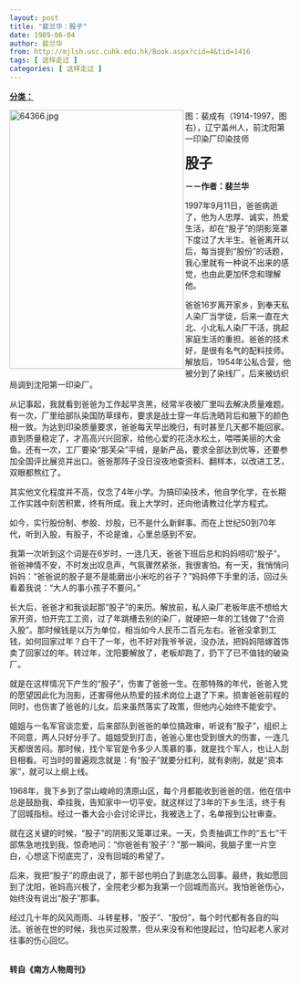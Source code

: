 ```yaml
---
layout: post
title: "裴兰华：股子"
date: 1989-06-04
author: 裴兰华
from: http://mjlsh.usc.cuhk.edu.hk/Book.aspx?cid=4&tid=1416
tags: [ 这样走过 ]
categories: [ 这样走过 ]
---
```


<div style="margin: 15px 10px 10px 0px;">
 <div>
  <span id="ctl00_ContentPlaceHolder1_chapter1_SubjectLabel" style="font-weight:bold;text-decoration:underline;">
   分类：
  </span>
 </div>
 <p>
  <img align="left" alt="64366.jpg" border="0" height="454" src="http://mjlsh.usc.cuhk.edu.hk/medias/contents/1416/64366.jpg" width="305"/>
 </p>
 <p>
 </p>
 <p>
  图：裴成有（1914-1997，图右），辽宁盖州人，前沈阳第一印染厂印染技师
 </p>
 <p>
 </p>
 <p>
 </p>
 <p>
  <strong>
   <font size="5">
    股子
   </font>
  </strong>
 </p>
 <p>
  <strong>
   －－作者：裴兰华
  </strong>
 </p>
 <p>
  1997年9月11日，爸爸病逝了，他为人忠厚、诚实，热爱生活，却在“股子”的阴影笼罩下度过了大半生。爸爸离开以后，每当提到“股份”的话题，我心里就有一种说不出来的感觉，也由此更加怀念和理解他。
 </p>
 <p>
  爸爸16岁离开家乡，到奉天私人染厂当学徒，后来一直在大北、小北私人染厂干活，挑起家庭生活的重担。爸爸的技术好，是很有名气的配料技师。解放后，1954年公私合营，他被分到了染线厂，后来被纺织局调到沈阳第一印染厂。
 </p>
 <p>
  从记事起，我就看到爸爸为工作起早贪黑，经常半夜被厂里叫去解决质量难题。有一次，厂里给部队染国防草绿布，要求是战士穿一年后洗晒背后和腋下的颜色相一致。为达到印染质量要求，爸爸每天早出晚归，有时甚至几天都不能回家。直到质量稳定了，才高高兴兴回家，给他心爱的花浇水松土，喂喂美丽的大金鱼。还有一次，工厂要染“那芙朵”平绒，是新产品，要求全部达到优等，还要参加全国评比展览并出口。爸爸那阵子没日没夜地查资料、翻样本，以改进工艺，双眼都熬红了。
 </p>
 <p>
  其实他文化程度并不高，仅念了4年小学。为搞印染技术，他自学化学，在长期工作实践中刻苦积累，终有所成。我上大学时，还向他请教过化学方程式。
 </p>
 <p>
  如今，实行股份制、参股、炒股，已不是什么新鲜事。而在上世纪50到70年代，听到入股，有股子，不论是谁，心里总感到不安。
 </p>
 <p>
  我第一次听到这个词是在6岁时，一连几天，爸爸下班后总和妈妈唠叨“股子”。爸爸神情不安，不时发出叹息声，气氛骤然紧张，我很害怕。有一天，我悄悄问妈妈：“爸爸说的股子是不是能磨出小米吃的谷子？”妈妈停下手里的活，回过头看着我说：“大人的事小孩子不要问。”
 </p>
 <p>
  长大后，爸爸才和我谈起那“股子”的来历。解放前，私人染厂老板年底不想给大家开资，怕开完工工资，过了年跳槽去别的染厂，就硬把一年的工钱做了“合资入股”。那时候钱是以万为单位，相当如今人民币二百元左右。爸爸没拿到工钱，如何回家过年？白干了一年，也不好对我爷爷说，没办法，把妈妈陪嫁首饰卖了回家过的年。转过年，沈阳要解放了，老板却跑了，扔下了已不值钱的破染厂。
 </p>
 <p>
  就是在这样情况下产生的“股子”，伤害了爸爸一生。在那特殊的年代，爸爸入党的愿望因此化为泡影，还害得他从热爱的技术岗位上退了下来。损害爸爸前程的同时，也伤害了爸爸的儿女。后来虽然落实了政策，但他内心始终不能安宁。
 </p>
 <p>
  姐姐与一名军官谈恋爱，后来部队到爸爸的单位搞政审，听说有“股子”，组织上不同意，两人只好分手了。姐姐受到打击，爸爸心里也受到很大的伤害，一连几天都很苦闷。那时候，找个军官是令多少人羡慕的事，就是找个军人，也让人刮目相看。可当时的普遍观念就是：有“股子”就要分红利，就有剥削，就是“资本家”，就可以上纲上线。
 </p>
 <p>
  1968年，我下乡到了崇山峻岭的清原山区，每个月都能收到爸爸的信，他在信中总是鼓励我、牵挂我，告知家中一切平安。就这样过了3年的下乡生活，终于有了回城指标。经过一番大会小会讨论评比，我被选上了，名单报到公社审查。
 </p>
 <p>
  就在这关键的时候，“股子”的阴影又笼罩过来。一天，负责抽调工作的“五七”干部焦急地找到我，惊奇地问：“你爸爸有‘股子’？”那一瞬间，我脑子里一片空白，心想这下彻底完了，没有回城的希望了。
 </p>
 <p>
  后来，我把“股子”的原由说了，那干部也明白了到底怎么回事。最终，我如愿回到了沈阳，爸妈高兴极了，全院老少都为我第一个回城而高兴。我怕爸爸伤心，始终没有说出“股子”那事。
 </p>
 <p>
  经过几十年的风风雨雨、斗转星移，“股子”、“股份”，每个时代都有各自的叫法。爸爸在世的时候，我也买过股票，但从来没有和他提起过，怕勾起老人家对往事的伤心回忆。
 </p>
 <p>
  <br/>
  <strong>
   转自《南方人物周刊》
  </strong>
 </p>
</div>

